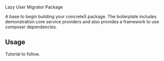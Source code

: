 Lazy User Migrator Package

A base to begin building your concrete5 package. The boilerplate includes demonstration core service providers and also provides a framework to use composer dependencies.

## Usage

Tutorial to follow.